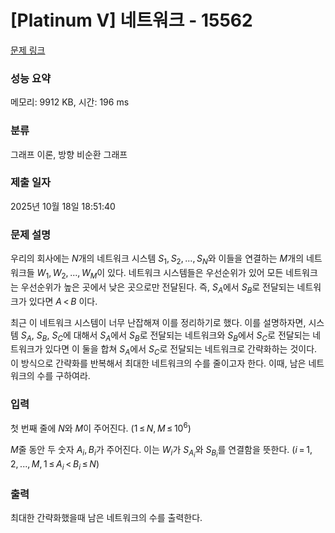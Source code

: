 # [Platinum V] 네트워크 - 15562 

[문제 링크](https://www.acmicpc.net/problem/15562) 

### 성능 요약

메모리: 9912 KB, 시간: 196 ms

### 분류

그래프 이론, 방향 비순환 그래프

### 제출 일자

2025년 10월 18일 18:51:40

### 문제 설명

<p>우리의 회사에는 <em>N</em>개의 네트워크 시스템 <em>S</em><sub>1</sub>, <em>S</em><sub>2</sub>, ..., <em>S</em><sub><em>N</em></sub>와 이들을 연결하는 <em>M</em>개의 네트워크들 <em>W</em><sub>1</sub>, <em>W</em><sub>2</sub>, ..., <em>W</em><sub><em>M</em></sub>이 있다. 네트워크 시스템들은 우선순위가 있어 모든 네트워크는 우선순위가 높은 곳에서 낮은 곳으로만 전달된다. 즉, <em>S</em><sub><em>A</em></sub>에서 <em>S</em><sub><em>B</em></sub>로 전달되는 네트워크가 있다면 <em>A</em> < <em>B</em> 이다.</p>

<p>최근 이 네트워크 시스템이 너무 난잡해져 이를 정리하기로 했다. 이를 설명하자면, 시스템 <em>S</em><sub><em>A</em></sub>, <em>S</em><sub><em>B</em></sub>, <em>S</em><sub><em>C</em></sub>에 대해서 <em>S</em><sub><em>A</em></sub>에서 <em>S</em><sub><em>B</em></sub>로 전달되는 네트워크와 <em>S</em><sub><em>B</em></sub>에서 <em>S</em><sub><em>C</em></sub>로 전달되는 네트워크가 있다면 이 둘을 합쳐 <em>S</em><sub><em>A</em></sub>에서 <em>S</em><sub><em>C</em></sub>로 전달되는 네트워크로 간략화하는 것이다. 이 방식으로 간략화를 반복해서 최대한 네트워크의 수를 줄이고자 한다. 이때, 남은 네트워크의 수를 구하여라.</p>

### 입력 

 <p>첫 번째 줄에 <em>N</em>와 <em>M</em>이 주어진다. (1 ≤ <em>N</em>, <em>M</em> ≤ 10<sup>6</sup>)</p>

<p><em>M</em>줄 동안 두 숫자 <em>A</em><sub><em>i</em></sub>, <em>B</em><sub><em>i</em></sub>가 주어진다. 이는 <em>W</em><sub><em>i</em></sub>가 <em>S</em><sub><em>A</em><sub><em>i</em></sub></sub>와 <em>S</em><sub><em>B</em><sub><em>i</em></sub></sub>를 연결함을 뜻한다. (<em>i</em> = 1, 2, ..., <em>M</em>, 1 ≤ <em>A</em><sub><em>i</em></sub> < <em>B</em><sub><em>i</em></sub> ≤ <em>N</em>)</p>

### 출력 

 <p>최대한 간략화했을때 남은 네트워크의 수를 출력한다.</p>

